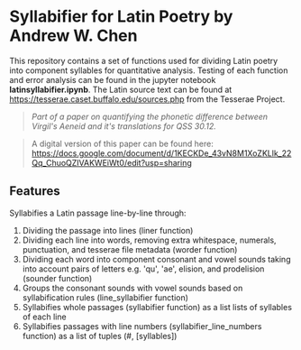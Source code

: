 # Syllabifier for Latin Poetry by Andrew W. Chen
This repository contains a set of functions used for dividing Latin poetry into component syllables for quantitative analysis. Testing of each function and error analysis can be found in the jupyter notebook **latinsyllabifier.ipynb**. The Latin source text can be found at https://tesserae.caset.buffalo.edu/sources.php from the Tesserae Project.


>*Part of a paper on quantifying the phonetic difference between Virgil's Aeneid and it's translations for QSS 30.12.*

>A digital version of this paper can be found here:
https://docs.google.com/document/d/1KECKDe_43vN8M1XoZKLlk_22Qq_ChuoQZIVAKWEiWt0/edit?usp=sharing

## Features
Syllabifies a Latin passage line-by-line through:
1. Dividing the passage into lines (liner function)
2. Dividing each line into words, removing extra whitespace, numerals, punctuation, and tesserae file metadata (worder function)
3. Dividing each word into component consonant and vowel sounds taking into account pairs of letters e.g. 'qu', 'ae', elision, and prodelision (sounder function)
4. Groups the consonant sounds with vowel sounds based on syllabification rules (line_syllabifier function)
5. Syllabifies whole passages (syllabifier function) as a list lists of syllables of each line
6. Syllabifies passages with line numbers (syllabifier_line_numbers function) as a list of tuples (#, [syllables])
